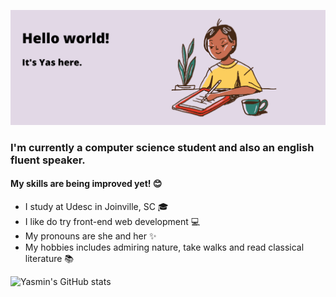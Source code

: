 ![alt text](https://github.com/yasmindevegili/yasmindevegili/blob/e5e9646d0e94e38c390095d916a7b37facb06f01/Hello%20world!.png)

### I'm currently a computer science student and also an english fluent speaker.
#### My skills are being improved yet! 😊

- I study at Udesc in Joinville, SC 🎓
- I like do try front-end web development 💻
- My pronouns are she and her ✨
- My hobbies includes admiring nature, take walks and read classical literature 📚

![Yasmin's GitHub stats](https://github-readme-stats.vercel.app/api?username=yasmindevegili&show_icons=true&theme=buefy&icon_color=bea8c7)

          
          
